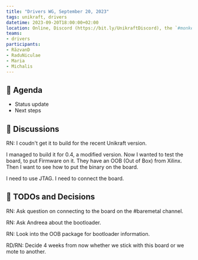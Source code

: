```yaml
---
title: "Drivers WG, September 20, 2023"
tags: unikraft, drivers
datetime: 2023-09-20T18:00:00+02:00
location: Online, Discord (https://bit.ly/UnikraftDiscord), the `#monkey-business` voice channel
teams:
- drivers
participants:
- RăzvanD
- RaduNiculae
- Maria
- Michalis
---
```


## :dart: Agenda

- Status update
- Next steps

## :closed_book: Discussions

RN: I coudn't get it to build for the recent Unikraft version.

I managed to build it for 0.4, a modified version.
Now I wanted to test the board, to put Firmware on it.
They have an OOB (Out of Box) from Xilinx.
Then I want to see how to put the binary on the board.

I need to use JTAG.
I need to connect the board.

## :wrench: TODOs and Decisions

RN: Ask question on connecting to the board on the #baremetal channel.

RN: Ask Andreea about the bootloader.

RN: Look into the OOB package for bootloader information.

RD/RN: Decide 4 weeks from now whether we stick with this board or we mote to another.
